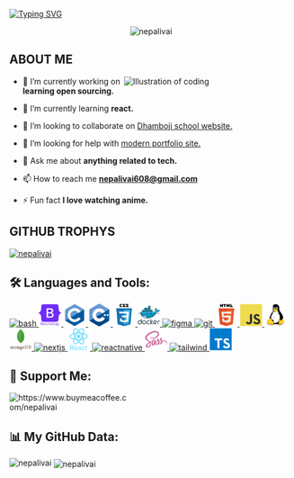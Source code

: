 <a href="https://git.io/typing-svg"><img src="https://readme-typing-svg.herokuapp.com?font=Fira+Code&weight=700&size=30&duration=1000&pause=5000&color=F77474&center=true&random=true&width=435&lines=I+AM+Rishav+karmacharya;I+AM+UI%2FUX+designer;I+AM+Frontend+developer;I+AM+from+Nepal+" alt="Typing SVG" /></a>
<p align="center"> <img src="https://komarev.com/ghpvc/?username=nepalivai&label=Profile%20views&color=0e75b6&style=flat" alt="nepalivai" /> </p>

## ABOUT ME 
<a href="http://www.freepik.com"><img align="right" width="300" alt="Illustration of coding" src="https://github.com/nepalivai/nepalivai/assets/108126089/4ed0944b-742a-49f3-b114-77b7d5a989ba"></a>
- 🔭 I’m currently working on **learning open sourcing.**

- 🌱 I’m currently learning **react.**

- 👯 I’m looking to collaborate on [Dhamboji school website.](https://dmbhigh.netlify.app/)

- 🤝 I’m looking for help with [modern portfolio site.](https://www.figma.com/file/aZjGv8g79NBVAVbHXi8LmG/portflio-site?type=design&node-id=2%3A50&mode=design&t=5l527pcG0a9i4Tnp-1)

- 💬 Ask me about **anything related to tech.**

- 📫 How to reach me **nepalivai608@gmail.com**

- ⚡ Fun fact **I love watching anime.**

## GITHUB TROPHYS
<p align="left"> <a href="https://github.com/ryo-ma/github-profile-trophy"><img src="https://github-profile-trophy.vercel.app/?username=nepalivai" alt="nepalivai" /></a> </p>

## 🛠️ Languages and Tools:
<p align="left"> <a href="https://www.gnu.org/software/bash/" target="_blank" rel="noreferrer"> <img src="https://www.vectorlogo.zone/logos/gnu_bash/gnu_bash-icon.svg" alt="bash" width="40" height="40"/> </a> <a href="https://getbootstrap.com" target="_blank" rel="noreferrer"> <img src="https://raw.githubusercontent.com/devicons/devicon/master/icons/bootstrap/bootstrap-plain-wordmark.svg" alt="bootstrap" width="40" height="40"/> </a> <a href="https://www.cprogramming.com/" target="_blank" rel="noreferrer"> <img src="https://raw.githubusercontent.com/devicons/devicon/master/icons/c/c-original.svg" alt="c" width="40" height="40"/> </a> <a href="https://www.w3schools.com/cpp/" target="_blank" rel="noreferrer"> <img src="https://raw.githubusercontent.com/devicons/devicon/master/icons/cplusplus/cplusplus-original.svg" alt="cplusplus" width="40" height="40"/> </a> <a href="https://www.w3schools.com/css/" target="_blank" rel="noreferrer"> <img src="https://raw.githubusercontent.com/devicons/devicon/master/icons/css3/css3-original-wordmark.svg" alt="css3" width="40" height="40"/> </a> <a href="https://www.docker.com/" target="_blank" rel="noreferrer"> <img src="https://raw.githubusercontent.com/devicons/devicon/master/icons/docker/docker-original-wordmark.svg" alt="docker" width="40" height="40"/> </a> <a href="https://www.figma.com/" target="_blank" rel="noreferrer"> <img src="https://www.vectorlogo.zone/logos/figma/figma-icon.svg" alt="figma" width="40" height="40"/> </a> <a href="https://git-scm.com/" target="_blank" rel="noreferrer"> <img src="https://www.vectorlogo.zone/logos/git-scm/git-scm-icon.svg" alt="git" width="40" height="40"/> </a> <a href="https://www.w3.org/html/" target="_blank" rel="noreferrer"> <img src="https://raw.githubusercontent.com/devicons/devicon/master/icons/html5/html5-original-wordmark.svg" alt="html5" width="40" height="40"/> </a> <a href="https://developer.mozilla.org/en-US/docs/Web/JavaScript" target="_blank" rel="noreferrer"> <img src="https://raw.githubusercontent.com/devicons/devicon/master/icons/javascript/javascript-original.svg" alt="javascript" width="40" height="40"/> </a> <a href="https://www.linux.org/" target="_blank" rel="noreferrer"> <img src="https://raw.githubusercontent.com/devicons/devicon/master/icons/linux/linux-original.svg" alt="linux" width="40" height="40"/> </a> <a href="https://www.mongodb.com/" target="_blank" rel="noreferrer"> <img src="https://raw.githubusercontent.com/devicons/devicon/master/icons/mongodb/mongodb-original-wordmark.svg" alt="mongodb" width="40" height="40"/> </a> <a href="https://nextjs.org/" target="_blank" rel="noreferrer"> <img src="https://cdn.worldvectorlogo.com/logos/nextjs-2.svg" alt="nextjs" width="40" height="40"/> </a> <a href="https://reactjs.org/" target="_blank" rel="noreferrer"> <img src="https://raw.githubusercontent.com/devicons/devicon/master/icons/react/react-original-wordmark.svg" alt="react" width="40" height="40"/> </a> <a href="https://reactnative.dev/" target="_blank" rel="noreferrer"> <img src="https://reactnative.dev/img/header_logo.svg" alt="reactnative" width="40" height="40"/> </a> <a href="https://sass-lang.com" target="_blank" rel="noreferrer"> <img src="https://raw.githubusercontent.com/devicons/devicon/master/icons/sass/sass-original.svg" alt="sass" width="40" height="40"/> </a> <a href="https://tailwindcss.com/" target="_blank" rel="noreferrer"> <img src="https://www.vectorlogo.zone/logos/tailwindcss/tailwindcss-icon.svg" alt="tailwind" width="40" height="40"/> </a> <a href="https://www.typescriptlang.org/" target="_blank" rel="noreferrer"> <img src="https://raw.githubusercontent.com/devicons/devicon/master/icons/typescript/typescript-original.svg" alt="typescript" width="40" height="40"/> </a> </p>

## 🤝 Support Me:
<p><a href="https://www.buymeacoffee.com/https://www.buymeacoffee.com/nepalivai"> <img align="left" src="https://cdn.buymeacoffee.com/buttons/v2/default-yellow.png" height="50" width="210" alt="https://www.buymeacoffee.com/nepalivai" /></a></p><br><br>

## 📊 My GitHub Data: 

<p><img align="left" src="https://github-readme-stats.vercel.app/api/top-langs?username=nepalivai&show_icons=true&locale=en&layout=compact" alt="nepalivai" /></p>

<p>&nbsp;<img align="center" src="https://github-readme-stats.vercel.app/api?username=nepalivai&show_icons=true&locale=en" alt="nepalivai" /></p>

